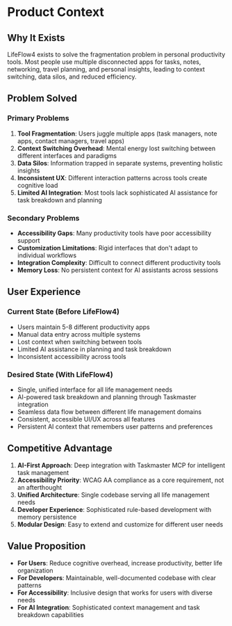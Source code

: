 # Product Context

## Why It Exists
LifeFlow4 exists to solve the fragmentation problem in personal productivity tools. Most people use multiple disconnected apps for tasks, notes, networking, travel planning, and personal insights, leading to context switching, data silos, and reduced efficiency.

## Problem Solved
### Primary Problems
1. **Tool Fragmentation**: Users juggle multiple apps (task managers, note apps, contact managers, travel apps)
2. **Context Switching Overhead**: Mental energy lost switching between different interfaces and paradigms
3. **Data Silos**: Information trapped in separate systems, preventing holistic insights
4. **Inconsistent UX**: Different interaction patterns across tools create cognitive load
5. **Limited AI Integration**: Most tools lack sophisticated AI assistance for task breakdown and planning

### Secondary Problems
- **Accessibility Gaps**: Many productivity tools have poor accessibility support
- **Customization Limitations**: Rigid interfaces that don't adapt to individual workflows
- **Integration Complexity**: Difficult to connect different productivity tools
- **Memory Loss**: No persistent context for AI assistants across sessions

## User Experience
### Current State (Before LifeFlow4)
- Users maintain 5-8 different productivity apps
- Manual data entry across multiple systems
- Lost context when switching between tools
- Limited AI assistance in planning and task breakdown
- Inconsistent accessibility across tools

### Desired State (With LifeFlow4)
- Single, unified interface for all life management needs
- AI-powered task breakdown and planning through Taskmaster integration
- Seamless data flow between different life management domains
- Consistent, accessible UI/UX across all features
- Persistent AI context that remembers user patterns and preferences

## Competitive Advantage
1. **AI-First Approach**: Deep integration with Taskmaster MCP for intelligent task management
2. **Accessibility Priority**: WCAG AA compliance as a core requirement, not an afterthought
3. **Unified Architecture**: Single codebase serving all life management needs
4. **Developer Experience**: Sophisticated rule-based development with memory persistence
5. **Modular Design**: Easy to extend and customize for different user needs

## Value Proposition
- **For Users**: Reduce cognitive overhead, increase productivity, better life organization
- **For Developers**: Maintainable, well-documented codebase with clear patterns
- **For Accessibility**: Inclusive design that works for users with diverse needs
- **For AI Integration**: Sophisticated context management and task breakdown capabilities
